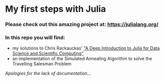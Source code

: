 # My first steps with Julia

### Please check out this amazing project at: https://julialang.org/

### In this repo you will find:
- my solutions to Chris Rackauckas' ["A Deep Introduction to Julia for Data Science and Scientific Computing"](http://ucidatascienceinitiative.github.io/IntroToJulia/)
- an implementation of the Simulated Annealing Algorithm to solve the Travelling Salesman Problem

*Apologies for the lack of documentation...*
